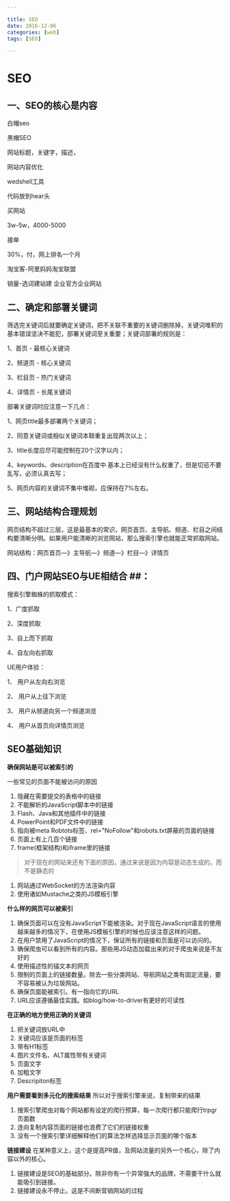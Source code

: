 ```yaml
---

title: SEO
date: 2016-12-06
categories: [web]
tags: [SEO]

---
```


# SEO

## 一、SEO的核心是内容 ##

白帽seo

黑帽SEO

网站标题，关键字，描述，

网站内容优化

wedshell工具

代码放到hear头

买网站

3w-5w，4000-5000

接单

30%，付，网上排名一个月

淘宝客-阿里妈妈淘宝联盟

销量-选词建站建 企业官方企业网站

## 二、确定和部署关键词 ##

筛选完关键词后就要确定关键词，把不关联不重要的关键词删除掉，关键词堆积的基本错误坚决不能犯，部署关键词至关重要；关键词部署的规则是：

1、首页 - 最核心关键词

2、频道页 - 核心关键词

3、栏目页 - 热门关键词

4、详情页 - 长尾关键词

部署关键词时应注意一下几点：

1、网页title最多部署两个关键词；

2、同意关键词或相似关键词本鞥重复出现两次以上；

3、title长度应尽可能控制在20个汉字以内；

4、keywords、description在百度中 基本上已经没有什么权重了，但是切忌不要乱写，必须认真去写；

5、网页内容的关键词不集中堆砌，应保持在7%左右。

## 三、网站结构合理规划 ##

网页结构不超过三层，这是最基本的常识，网页首页、主导航、频道、栏目之间结构要清晰分明。如果用户能清晰的浏览网站，那么搜索引擎也就能正常抓取网站。

网站结构：网页首页—》主导航—》频道—》栏目—》详情页

## 四、门户网站SEO与UE相结合 ##：

搜索引擎蜘蛛的抓取模式：

1、广度抓取

2、深度抓取

3、自上而下抓取

4、自左向右抓取

UE用户体验：

1、 用户从左向右浏览

2、 用户从上往下浏览

3、 用户从频道向另一个频道浏览

4、 用户从首页向详情页浏览


## SEO基础知识 ##

**确保网站是可以被索引的**

一些常见的页面不能被访问的原因


1. 隐藏在需要提交的表格中的链接
2. 不能解析的JavaScript脚本中的链接
3. Flash、Java和其他插件中的链接
4. PowerPoint和PDF文件中的链接
5. 指向被meta Robtots标签、rel="NoFollow"和robots.txt屏蔽的页面的链接
6. 页面上有上几百个链接
7. frame(框架结构)和iframe里的链接


> 对于现在的网站来还有下面的原因，通过来说是因为内容是动态生成的，而不是静态的 


1. 网站通过WebSocket的方法渲染内容
2. 使用诸如Mustache之类的JS模板引擎

**什么样的网页可以被索引**


1. 确保页面可以在没有JavaScript下能被渲染。对于现在JavaScript语言的使用越来越多的情况下，在使用JS模板引擎的时候也应该注意这样的问题。
2. 在用户禁用了JavaScript的情况下，保证所有的链接和页面是可以访问的。
3. 确保爬虫可以看到所有的内容。那些用JS动态加载出来的对于爬虫来说是不友好的
4. 使用描述性的锚文本的网页
5. 限制的页面上的链接数量。除去一些分类网站、导航网站之类有固定流量，要不容易被认为垃圾网站。
6. 确保页面能被索引。有一指向它的URL
7. URL应该遵循最佳实践。如blog/how-to-driver有更好的可读性

**在正确的地方使用正确的关键词**


1. 把关键词放URL中
2. 关键词应该是页面的标签
3. 带有H1标签
4. 图片文件名、ALT属性带有关键词
5. 页面文字
6. 加粗文字
7. Descripiton标签

**用户需要看到多元化的搜索结果**
所以对于搜索引擎来说，复制带来的结果
1. 搜索引擎爬虫对每个网站都有设定的爬行预算，每一次爬行都只能爬行trpgr页面数
2. 连向复制内容页面的链接也浪费了它们的链接权重
3. 没有一个搜索引擎详细解释他们的算法怎样选择显示页面的哪个版本

**链接建设**
在某种意义上，这个是提高PR值，及网站流量的另外一个核心，除了内容以外的核心。 
1. 链接建设是SEO的基础部分。除非你有一个异常强大的品牌，不需要干什么就能吸引到链接。
2. 链接建设永不停止。这是不间断营销网站的过程

